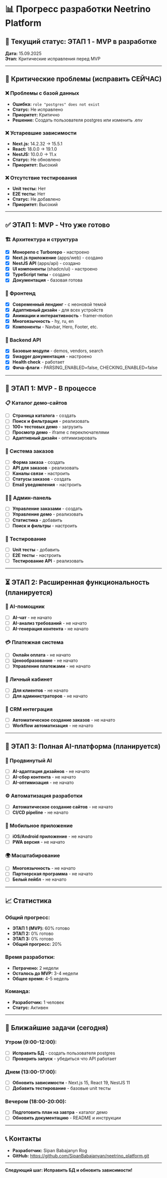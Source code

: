 # 📊 Прогресс разработки Neetrino Platform

## 🎯 Текущий статус: ЭТАП 1 - MVP в разработке

**Дата:** 15.09.2025  
**Этап:** Критические исправления перед MVP

---

## 🚨 Критические проблемы (исправить СЕЙЧАС)

### ❌ Проблемы с базой данных
- **Ошибка:** `role "postgres" does not exist`
- **Статус:** Не исправлено
- **Приоритет:** Критично
- **Решение:** Создать пользователя postgres или изменить .env

### ❌ Устаревшие зависимости
- **Next.js:** 14.2.32 → 15.5.1
- **React:** 18.0.0 → 19.1.0
- **NestJS:** 10.0.0 → 11.x
- **Статус:** Не обновлено
- **Приоритет:** Высокий

### ❌ Отсутствие тестирования
- **Unit тесты:** Нет
- **E2E тесты:** Нет
- **Статус:** Не добавлено
- **Приоритет:** Высокий

---

## ✅ ЭТАП 1: MVP - Что уже готово

### 🏗️ Архитектура и структура
- [x] **Монорепо с Turborepo** - настроено
- [x] **Next.js приложение** (apps/web) - создано
- [x] **NestJS API** (apps/api) - создано
- [x] **UI компоненты** (shadcn/ui) - настроено
- [x] **TypeScript типы** - создано
- [x] **Документация** - базовая готова

### 🎨 Фронтенд
- [x] **Современный лендинг** - с неоновой темой
- [x] **Адаптивный дизайн** - для всех устройств
- [x] **Анимации и интерактивность** - framer-motion
- [x] **Многоязычность** - hy, ru, en
- [x] **Компоненты** - Navbar, Hero, Footer, etc.

### 🔧 Backend API
- [x] **Базовые модули** - demos, vendors, search
- [x] **Swagger документация** - настроено
- [x] **Health check** - работает
- [x] **Фича-флаги** - PARSING_ENABLED=false, CHECKING_ENABLED=false

---

## 🚧 ЭТАП 1: MVP - В процессе

### 📋 Каталог демо-сайтов
- [ ] **Страница каталога** - создать
- [ ] **Поиск и фильтрация** - реализовать
- [ ] **100+ тестовых демо** - загрузить
- [ ] **Просмотр демо** - iframe с переключателями
- [ ] **Адаптивный дизайн** - оптимизировать

### 📝 Система заказов
- [ ] **Форма заказа** - создать
- [ ] **API для заказов** - реализовать
- [ ] **Каналы связи** - настроить
- [ ] **Статусы заказов** - создать
- [ ] **Email уведомления** - настроить

### 👨‍💼 Админ-панель
- [ ] **Управление заказами** - создать
- [ ] **Управление демо** - реализовать
- [ ] **Статистика** - добавить
- [ ] **Поиск и фильтры** - настроить

### 🧪 Тестирование
- [ ] **Unit тесты** - добавить
- [ ] **E2E тесты** - настроить
- [ ] **Тестирование API** - реализовать

---

## ⏳ ЭТАП 2: Расширенная функциональность (планируется)

### 🤖 AI-помощник
- [ ] **AI-чат** - не начато
- [ ] **AI-анализ требований** - не начато
- [ ] **AI-генерация контента** - не начато

### 💳 Платежная система
- [ ] **Онлайн оплата** - не начато
- [ ] **Ценообразование** - не начато
- [ ] **Управление платежами** - не начато

### 👤 Личный кабинет
- [ ] **Для клиентов** - не начато
- [ ] **Для администраторов** - не начато

### 🔄 CRM интеграция
- [ ] **Автоматическое создание заказов** - не начато
- [ ] **Workflow автоматизация** - не начато

---

## 🌟 ЭТАП 3: Полная AI-платформа (планируется)

### 🧠 Продвинутый AI
- [ ] **AI-адаптация дизайнов** - не начато
- [ ] **AI-сбор контента** - не начато
- [ ] **AI-оптимизация** - не начато

### ⚙️ Автоматизация разработки
- [ ] **Автоматическое создание сайтов** - не начато
- [ ] **CI/CD pipeline** - не начато

### 📱 Мобильное приложение
- [ ] **iOS/Android приложение** - не начато
- [ ] **PWA версия** - не начато

### 🌍 Масштабирование
- [ ] **Многоязычность** - не начато
- [ ] **Партнерская программа** - не начато
- [ ] **Белый лейбл** - не начато

---

## 📈 Статистика

### Общий прогресс:
- **ЭТАП 1 (MVP):** 60% готово
- **ЭТАП 2:** 0% готово
- **ЭТАП 3:** 0% готово
- **Общий прогресс:** 20%

### Время разработки:
- **Потрачено:** 2 недели
- **Осталось до MVP:** 3-4 недели
- **Общее время:** 4-5 недель

### Команда:
- **Разработчик:** 1 человек
- **Статус:** Активен

---

## 🎯 Ближайшие задачи (сегодня)

### Утром (9:00-12:00):
- [ ] **Исправить БД** - создать пользователя postgres
- [ ] **Проверить запуск** - убедиться что API работает

### Днем (13:00-17:00):
- [ ] **Обновить зависимости** - Next.js 15, React 19, NestJS 11
- [ ] **Добавить тестирование** - базовые unit тесты

### Вечером (18:00-20:00):
- [ ] **Подготовить план на завтра** - каталог демо
- [ ] **Обновить документацию** - README и инструкции

---

## 📞 Контакты

- **Разработчик:** Sipan Babajanyn Rog
- **GitHub:** https://github.com/SipanBabajanyan/neetrino_platform.git

---

**Следующий шаг: Исправить БД и обновить зависимости!**

